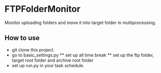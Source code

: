# FTPFolderMonitor
Monitor uploading folders and move it into target folder in multiprocessing.

## How to use
* git clone this project.
* go to basic_settings.py
** set up all time break
** set up the ftp folder, target root folder and archive root folder
* set up run.py in your task schedule.